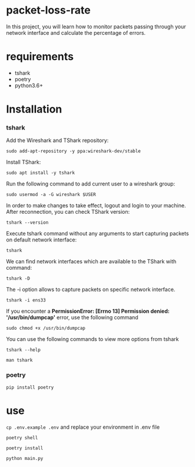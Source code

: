 # packet-loss-rate

In this project, you will learn how to monitor packets passing through your network interface and calculate the percentage of errors.

# requirements

- tshark
- poetry
- python3.6+

# Installation

### **tshark**

Add the Wireshark and TShark repository:

`sudo add-apt-repository -y ppa:wireshark-dev/stable`

Install TShark:

`sudo apt install -y tshark`

Run the following command to add current user to a wireshark group:

`sudo usermod -a -G wireshark $USER`

In order to make changes to take effect, logout and login to your machine. After reconnection, you can check TShark version:

`tshark --version`

Execute tshark command without any arguments to start capturing packets on default network interface:

`tshark`

We can find network interfaces which are available to the TShark with command:

`tshark -D`

The -i option allows to capture packets on specific network interface.

`tshark -i ens33`

If you encounter a **PermissionError: [Errno 13] Permission denied: '/usr/bin/dumpcap'** error, use the following command

`sudo chmod +x /usr/bin/dumpcap`

You can use the following commands to view more options from tshark

`tshark --help`

`man tshark`

### **poetry**

`pip install poetry`

# use

`cp .env.example .env` and replace your environment in .env file

`poetry shell`

`poetry install`

`python main.py`
